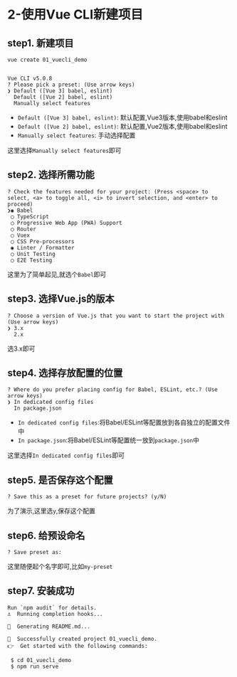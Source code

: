 # 2-使用Vue CLI新建项目

## step1. 新建项目

```
vue create 01_vuecli_demo


Vue CLI v5.0.8
? Please pick a preset: (Use arrow keys)
❯ Default ([Vue 3] babel, eslint) 
  Default ([Vue 2] babel, eslint) 
  Manually select features 
```

- `Default ([Vue 3] babel, eslint)`: 默认配置,Vue3版本,使用babel和eslint
- `Default ([Vue 2] babel, eslint)`: 默认配置,Vue2版本,使用babel和eslint
- `Manually select features`: 手动选择配置

这里选择`Manually select features`即可

## step2. 选择所需功能

```
? Check the features needed for your project: (Press <space> to select, <a> to toggle all, <i> to invert selection, and <enter> to proceed)
❯◉ Babel
 ◯ TypeScript
 ◯ Progressive Web App (PWA) Support
 ◯ Router
 ◯ Vuex
 ◯ CSS Pre-processors
 ◉ Linter / Formatter
 ◯ Unit Testing
 ◯ E2E Testing
```

这里为了简单起见,就选个`Babel`即可

## step3. 选择Vue.js的版本

```
? Choose a version of Vue.js that you want to start the project with (Use arrow keys)
❯ 3.x 
  2.x 
```

选3.x即可

## step4. 选择存放配置的位置

```
? Where do you prefer placing config for Babel, ESLint, etc.? (Use arrow keys)
❯ In dedicated config files 
  In package.json 
```

- `In dedicated config files`:将Babel/ESLint等配置放到各自独立的配置文件中
- `In package.json`:将Babel/ESLint等配置统一放到`package.json`中

这里选择`In dedicated config files`即可

## step5. 是否保存这个配置

```
? Save this as a preset for future projects? (y/N) 
```

为了演示,这里选`y`,保存这个配置

## step6. 给预设命名

```
? Save preset as: 
```

这里随便起个名字即可,比如`my-preset`

## step7. 安装成功

```
Run `npm audit` for details.
⚓  Running completion hooks...

📄  Generating README.md...

🎉  Successfully created project 01_vuecli_demo.
👉  Get started with the following commands:

 $ cd 01_vuecli_demo
 $ npm run serve
```
